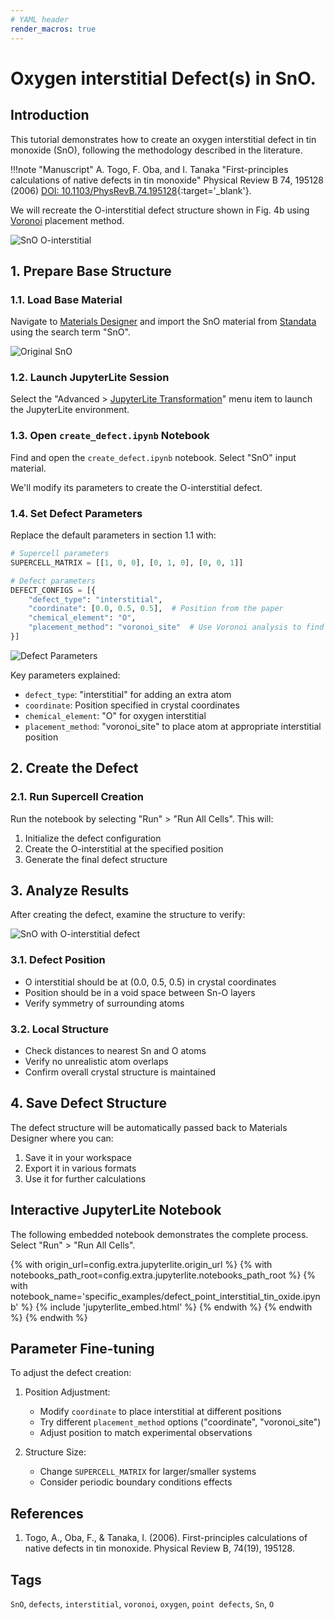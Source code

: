 ```yaml
---
# YAML header
render_macros: true
---
```


# Oxygen interstitial Defect(s) in SnO.

## Introduction

This tutorial demonstrates how to create an oxygen interstitial defect in tin monoxide (SnO), following the methodology described in the literature.

!!!note "Manuscript"
    A. Togo, F. Oba, and I. Tanaka
    "First-principles calculations of native defects in tin monoxide"
    Physical Review B 74, 195128 (2006)
    [DOI: 10.1103/PhysRevB.74.195128](https://doi.org/10.1103/PhysRevB.74.195128){:target='_blank'}.

We will recreate the O-interstitial defect structure shown in Fig. 4b using [Voronoi](https://github.com/Exabyte-io/made/blob/9e13b350eaaa5d49c81a3b30f76c165480825d72/src/py/mat3ra/made/tools/build/defect/builders.py#L125) placement method.

![SnO O-interstitial](/images/tutorials/materials/defects/defect_point_interstitial_tin_oxide/0-figure-from-manuscript.webp "O-interstitial defect in SnO")

## 1. Prepare Base Structure

### 1.1. Load Base Material

Navigate to [Materials Designer](../../../materials-designer/overview.md) and import the SnO material from [Standata](../../../materials-designer/header-menu/input-output/standata-import.md) using the search term "SnO".

![Original SnO](/images/tutorials/materials/defects/defect_point_interstitial_tin_oxide/2-wave-original-material.webp "SnO from Standata, 2x2 repetitions")

### 1.2. Launch JupyterLite Session

Select the "Advanced > [JupyterLite Transformation](../../../materials-designer/header-menu/advanced/jupyterlite-dialog.md)" menu item to launch the JupyterLite environment.

### 1.3. Open `create_defect.ipynb` Notebook

Find and open the `create_defect.ipynb` notebook. Select "SnO" input material.

We'll modify its parameters to create the O-interstitial defect.

### 1.4. Set Defect Parameters

Replace the default parameters in section 1.1 with:

```python
# Supercell parameters
SUPERCELL_MATRIX = [[1, 0, 0], [0, 1, 0], [0, 0, 1]]

# Defect parameters
DEFECT_CONFIGS = [{
    "defect_type": "interstitial",
    "coordinate": [0.0, 0.5, 0.5],  # Position from the paper
    "chemical_element": "O",
    "placement_method": "voronoi_site"  # Use Voronoi analysis to find interstitial site
}]
```
![Defect Parameters](/images/tutorials/materials/defects/defect_point_interstitial_tin_oxide/3-jl-setup-nb.webp "Defect parameters for O-interstitial in SnO")

Key parameters explained:

- `defect_type`: "interstitial" for adding an extra atom
- `coordinate`: Position specified in crystal coordinates
- `chemical_element`: "O" for oxygen interstitial
- `placement_method`: "voronoi_site" to place atom at appropriate interstitial position

## 2. Create the Defect

### 2.1. Run Supercell Creation

Run the notebook by selecting "Run" > "Run All Cells". This will:

1. Initialize the defect configuration
2. Create the O-interstitial at the specified position
3. Generate the final defect structure

## 3. Analyze Results

After creating the defect, examine the structure to verify:

![SnO with O-interstitial defect](/images/tutorials/materials/defects/defect_point_interstitial_tin_oxide/4-wave-result-material.webp "SnO with O-interstitial defect")

### 3.1. Defect Position

- O interstitial should be at (0.0, 0.5, 0.5) in crystal coordinates
- Position should be in a void space between Sn-O layers
- Verify symmetry of surrounding atoms

### 3.2. Local Structure

- Check distances to nearest Sn and O atoms
- Verify no unrealistic atom overlaps
- Confirm overall crystal structure is maintained

## 4. Save Defect Structure

The defect structure will be automatically passed back to Materials Designer where you can:

1. Save it in your workspace
2. Export it in various formats
3. Use it for further calculations

## Interactive JupyterLite Notebook

The following embedded notebook demonstrates the complete process. Select "Run" > "Run All Cells".

{% with origin_url=config.extra.jupyterlite.origin_url %}
{% with notebooks_path_root=config.extra.jupyterlite.notebooks_path_root %}
{% with notebook_name='specific_examples/defect_point_interstitial_tin_oxide.ipynb' %}
{% include 'jupyterlite_embed.html' %}
{% endwith %}
{% endwith %}
{% endwith %}


## Parameter Fine-tuning

To adjust the defect creation:

1. Position Adjustment:

   - Modify `coordinate` to place interstitial at different positions
   - Try different `placement_method` options ("coordinate", "voronoi_site")
   - Adjust position to match experimental observations

2. Structure Size:

   - Change `SUPERCELL_MATRIX` for larger/smaller systems
   - Consider periodic boundary conditions effects

## References

1. Togo, A., Oba, F., & Tanaka, I. (2006). First-principles calculations of native defects in tin monoxide. Physical Review B, 74(19), 195128.

## Tags

`SnO`, `defects`, `interstitial`, `voronoi`, `oxygen`, `point defects`, `Sn`, `O`
